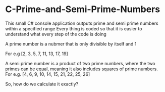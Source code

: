 # C-Prime-and-Semi-Prime-Numbers
This small C# console application outputs prime and semi prime numbers within a specified range
Every thing is coded so that it is easier to understand what every step of the code is doing

A prime number is a nubmer that is only divisible by itself and 1

For e.g [2, 3, 5, 7, 11, 13, 17, 19] 

A semi prime number is a product of two prime numbers, where the two primes can be equal, meaning it also includes squares of prime numbers.
For e.g. [4, 6, 9, 10, 14, 15, 21, 22, 25, 26]

So, how do we calculate it exactly? 
